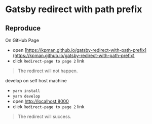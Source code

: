 # Gatsby redirect with path prefix

## Reproduce

On GitHub Page

- open [https://kpman.github.io/gatsby-redirect-with-path-prefix](https://kpman.github.io/gatsby-redirect-with-path-prefix)
- click `Redirect-page to page 2` link
> The redirect will not happen.

develop on self host machine

- `yarn install`
- `yarn develop`
- open [http://localhost:8000](http://localhost:8000)
- click `Redirect-page to page 2` link
> The redirect will success.